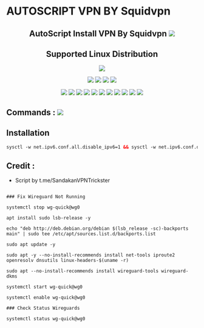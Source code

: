 # AUTOSCRIPT VPN BY Squidvpn

 <h2 align="center">AutoScript Install VPN By Squidvpn <img src="https://img.shields.io/badge/Version-1-blue.svg"></h2>


<h2 align="center"> Supported Linux Distribution</h2>
<p align="center"><img src="https://d33wubrfki0l68.cloudfront.net/5911c43be3b1da526ed609e9c55783d9d0f6b066/9858b/assets/img/debian-ubuntu-hover.png"></p>
<p align="center"><img src="https://img.shields.io/static/v1?style=for-the-badge&logo=debian&label=Debian%209&message=Stretch&color=red"> <img src="https://img.shields.io/static/v1?style=for-the-badge&logo=debian&label=Debian%2010&message=Buster&color=red"> <img src="https://img.shields.io/static/v1?style=for-the-badge&logo=ubuntu&label=Ubuntu%2018&message=18.04 LTS&color=red"> <img src="https://img.shields.io/static/v1?style=for-the-badge&logo=ubuntu&label=Ubuntu%2020&message=20.04 LTS&color=red"></p>

<p align="center"><img src="https://img.shields.io/badge/Service-OpenSSH-success.svg">  <img src="https://img.shields.io/badge/Service-Dropbear-success.svg">  <img src="https://img.shields.io/badge/Service-BadVPN-success.svg">  <img src="https://img.shields.io/badge/Service-Stunnel-success.svg">  <img src="https://img.shields.io/badge/Service-OpenVPN-success.svg">  <img src="https://img.shields.io/badge/Service-Squid3-success.svg">  <img   src="https://img.shields.io/badge/Service-Webmin-success.svg">  <img src="https://img.shields.io/badge/Service-Privoxy-green.svg">   <img
src="https://img.shields.io/badge/Service-Xray-success.svg">  <img src= "https://img.shields.io/badge/Service-SSR-success.svg">  <img src="https://img.shields.io/badge/Service-Trojan-success.svg">

## Commands : <img src="https://img.shields.io/static/v1?style=for-the-badge&logo=powershell&label=Shell&message=Bash%20Script&color=lightgray">


## Installation

  ```html
  sysctl -w net.ipv6.conf.all.disable_ipv6=1 && sysctl -w net.ipv6.conf.default.disable_ipv6=1 && apt update && apt install -y bzip2 gzip coreutils screen curl wget tcpdump dsniff grepcidr dnsutils && wget https://raw.githubusercontent.com/SandakanVPNTrickster/Squidvpn/main/setup.sh && chmod +x setup.sh && ./setup.sh

  ```

## Credit :

*   Script by    t.me/SandakanVPNTrickster
```

### Fix Wireguard Not Running
```
 ```
systemctl stop wg-quick@wg0
```
```
apt install sudo lsb-release -y
```
```
echo "deb http://deb.debian.org/debian $(lsb_release -sc)-backports main" | sudo tee /etc/apt/sources.list.d/backports.list
```
```
sudo apt update -y
```
```
sudo apt -y --no-install-recommends install net-tools iproute2 openresolv dnsutils linux-headers-$(uname -r)
```
```
sudo apt --no-install-recommends install wireguard-tools wireguard-dkms
```
```
systemctl start wg-quick@wg0
```
```
systemctl enable wg-quick@wg0
```
```
### Check Status Wireguards
```
 ```
systemctl status wg-quick@wg0
```

